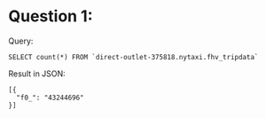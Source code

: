 # Question 1:

Query:
```console
SELECT count(*) FROM `direct-outlet-375818.nytaxi.fhv_tripdata`
```

Result in JSON: 
```console
[{
  "f0_": "43244696"
}]
```

